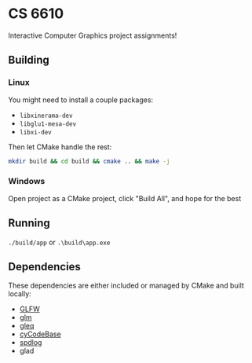 # CS 6610
Interactive Computer Graphics project assignments!

## Building

### Linux
You might need to install a couple packages:
- `libxinerama-dev`
- `libglu1-mesa-dev`
- `libxi-dev`

Then let CMake handle the rest:
```bash
mkdir build && cd build && cmake .. && make -j
```

### Windows
Open project as a CMake project, click "Build All", and hope for the best

## Running
`./build/app` or `.\build\app.exe`

## Dependencies
These dependencies are either included or managed by CMake and built locally:

- [GLFW](https://github.com/glfw/glfw)
- [glm](https://github.com/g-truc/glm)
- [gleq](https://github.com/glfw/gleq)
- [cyCodeBase](http://www.cemyuksel.com/cyCodeBase/code.html)
- [spdlog](https://github.com/gabime/spdlog)
- glad